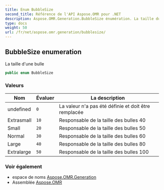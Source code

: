 ```yaml
---
title: Enum BubbleSize
second_title: Référence de l'API Aspose.OMR pour .NET
description: Aspose.OMR.Generation.BubbleSize énumération. La taille dune bulle
type: docs
weight: 50
url: /fr/net/aspose.omr.generation/bubblesize/
---
```

## BubbleSize enumeration

La taille d'une bulle

```csharp
public enum BubbleSize
```

### Valeurs

| Nom | Évaluer | La description |
| --- | --- | --- |
| undefined | `0` | La valeur n'a pas été définie et doit être remplacée |
| Extrasmall | `10` | Responsable de la taille des bulles 40 |
| Small | `20` | Responsable de la taille des bulles 50 |
| Normal | `30` | Responsable de la taille des bulles 60 |
| Large | `40` | Responsable de la taille des bulles 80 |
| Extralarge | `50` | Responsable de la taille des bulles 100 |

### Voir également

* espace de noms [Aspose.OMR.Generation](../../aspose.omr.generation/)
* Assemblée [Aspose.OMR](../../)


